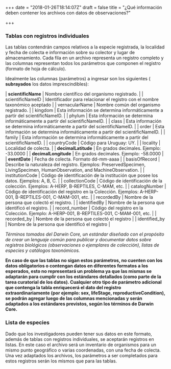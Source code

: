 +++
date = "2018-01-26T18:14:07Z"
draft = false
title = "¿Qué información deben contener los archivos con datos de observaciones?"

+++

### Tablas con registros individuales
Las tablas contendrán campos relativos a la especie registrada, la localidad y fecha de colecta e información sobre su colector y lugar de almacenamiento. Cada fila en un archivo representa un registro completo y las columnas representan todos los parámetros que componen el registro (formato de hoja de cálculo). 


Idealmente las columnas (parámetros) a ingresar son los siguientes ( __subrayados__ los datos imprescindibles):

| __scientificName__   | Nombre científico del organismo registrado.                                                                                 |
| scientificNameID     | Identificador para relacionar el registro con el nombre taxonómico aceptado                                                 |
| vernacularName       | Nombre común del organismo registrado.                                                                                      |
| kingdom              | Esta información se determina informáticamente a partir del scientificNameID.                                               |
| phylum               | Esta información se determina informáticamente a partir del scientificNameID.                                               |
| class                | Esta información se determina informáticamente a partir del scientificNameID.                                               |
| order                | Esta información se determina informáticamente a partir del scientificNameID.                                               |
| family               | Esta información se determina informáticamente a partir del scientificNameID.                                               |
| countryCode          | Código para Uruguay: UY.                                                                                                    |
| locality             | Localidad de colecta.                                                                                                       |
| __decimalLatitude__  | En grados decimales. Ejemplo: -33.0000                                                                                      |
| __decimalLongitude__ | En grados decimales. Ejemplo: -58.0000                                                                                      |
| __eventDate__        | Fecha de colecta. Formato dd-mm-aaaa                                                                                        |
| basisOfRecord        | Describe la naturaleza del registro. Ejemplos: PreservedSpecimen, LivingSpecimen, HumanObservation, and MachineObservation. |
| institutionCode      | Código de identificación de la institución que posee los datos. Ejemplos: A, B, C.                                          |
| collectionCode       | Código de identificación de la colección. Ejemplos: A-HERP, B-REPTILES, C-MAM, etc.                                         |
| catalogNumber        | Código de identificación del registro en la Colección. Ejemplos: A-HERP-001, B-REPTILES-001, C-MAM-001, etc.                |
| recordedBy           | Nombre de la persona que colectó el registro.                                                                               |
| identifiedBy         | Nombre de la persona que identificó el registro.                                                                            |
| record_number        | Código del registro en la Colección. Ejemplo: A-HERP-001, B-REPTILES-001, C-MAM-001, etc.                                   |
| recorded_by          | Nombre de la persona que colectó el registro                                                                                |
| identified_by        | Nombre de la persona que identificó el registro                                                                             |


*Términos tomados del Darwin Core, un estándar diseñado con el propósito de crear un lenguaje común para publicar y documentar datos sobre registros biológicos (observaciones o ejemplares de colección), listas de especies y catálogos taxonómicos.*


__En caso de que las tablas no sigan estos parámetros, no cuenten con los datos obligatorios o contengan datos en diferentes formatos a los esperados, esto no representará un problema ya que las mismas se adaptarán para cumplir con los estándares detallados (como parte de la tarea curatorial de los datos). Cualquier otro tipo de parámetro adicional que contenga la tabla enriquecerá el dato del registro extraordinariamente (por ejemplo: sex, lifeStage, reproductiveCondition), se podrán agregar luego de las columnas mencionadas y serán adaptados a los estándares previstos, según los términos de Darwin Core.__ 


### Lista de especies 
Dado que los investigadores pueden tener sus datos en este formato, además de tablas con registros individuales, se aceptarán registros en listas. En este caso el archivo será un inventario de organismos para un mismo punto geográfico o varias coordenadas, con una fecha de colecta. Una vez adaptados los archivos, los parámetros a ser completados para estos registros serán los mismos que para las tablas.
